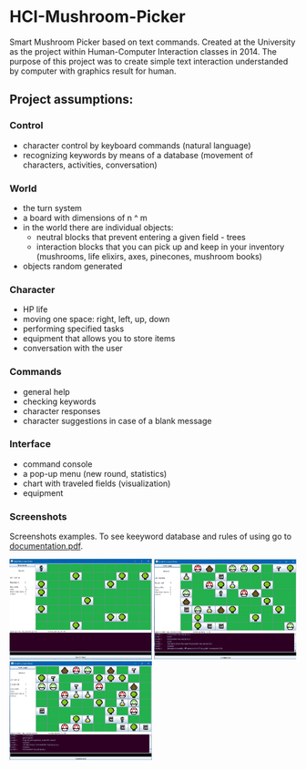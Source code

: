 # HCI-Mushroom-Picker
Smart Mushroom Picker based on text commands. Created at the University as the project within Human-Computer Interaction classes in 2014. The purpose of this project was to create simple text interaction understanded by computer with graphics result for human.

## Project assumptions:

### Control
- character control by keyboard commands (natural language)
- recognizing keywords by means of a database (movement of characters, activities, conversation)

### World
- the turn system
- a board with dimensions of n ^ m
- in the world there are individual objects:
	- neutral blocks that prevent entering a given field - trees
	- interaction blocks that you can pick up and keep in your inventory (mushrooms, life elixirs, axes, pinecones, mushroom books)
- objects random generated

### Character
- HP life
- moving one space: right, left, up, down
- performing specified tasks
- equipment that allows you to store items
- conversation with the user

### Commands
- general help
- checking keywords
- character responses
- character suggestions in case of a blank message

### Interface
- command console
- a pop-up menu (new round, statistics)
- chart with traveled fields (visualization)
- equipment

### Screenshots
Screenshots examples. To see keeyword database and rules of using go to [documentation.pdf](resources/documentation.pdf).

<img src="resources/game1.png" width="250"> <img src="resources/game2.png" width="250"> <img src="resources/game3.png" width="250">
